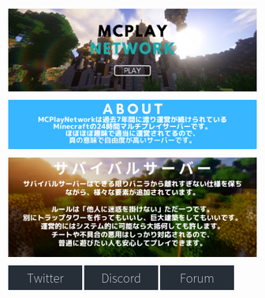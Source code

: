 [![minecraftjp_1](https://raw.githubusercontent.com/GravittoGroup/MCPlayNetwork-JapanMinecraftServers/master/minecraftjp_1.png)](https://www.mcplay.biz/)

![minecraftjp_2](https://raw.githubusercontent.com/GravittoGroup/MCPlayNetwork-JapanMinecraftServers/master/minecraftjp_2.png)

[![minecraftjp_3](https://raw.githubusercontent.com/GravittoGroup/MCPlayNetwork-JapanMinecraftServers/master/minecraftjp_3.png)](https://community.mcplay.biz/thread-4.html)

[![minecraftjp_twitter](https://raw.githubusercontent.com/GravittoGroup/MCPlayNetwork-JapanMinecraftServers/master/minecraftjp_twitter.png)](https://twitter.com/MCPlayNetwork)
[![minecraftjp_discord](https://raw.githubusercontent.com/GravittoGroup/MCPlayNetwork-JapanMinecraftServers/master/minecraftjp_discord.png)](https://discord.gg/gNg4qgx)
[![minecraftjp_community](https://raw.githubusercontent.com/GravittoGroup/MCPlayNetwork-JapanMinecraftServers/master/minecraftjp_community.png)](https://community.mcplay.biz/)